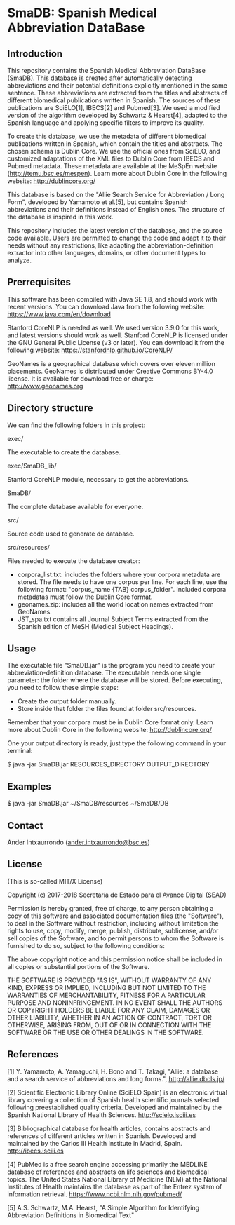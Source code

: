 # SmaDB: Spanish Medical Abbreviation DataBase

## Introduction

This repository contains the Spanish Medical Abbreviation DataBase (SmaDB). This database is created after automatically detecting abbreviations and their potential definitions explicitly mentioned in the same sentence. These abbreviations are extracted from the titles and abstracts of different biomedical publications written in Spanish. The sources of these publications are SciELO[1], IBECS[2] and Pubmed[3]. We used a modified version of the algorithm developed by Schwartz & Hearst[4], adapted to the Spanish language and applying specific filters to improve its quality. 

To create this database, we use the metadata of different biomedical publications written in Spanish, which contain the titles and abstracts. The chosen schema is Dublin Core. We use the official ones from SciELO, and customized adaptations of the XML files to Dublin Core from IBECS and Pubmed metadata. These metadata are available at the MeSpEn website (http://temu.bsc.es/mespen). Learn more about Dublin Core in the following website: http://dublincore.org/

This database is based on the "Allie Search Service for Abbreviation / Long Form", developed by Yamamoto et al.[5], but contains Spanish abbreviations and their definitions instead of English ones. The structure of the database is inspired in this work.

This repository includes the latest version of the database, and the source code available. Users are permitted to change the code and adapt it to their needs without any restrictions, like adapting the abbreviation-definition extractor into other languages, domains, or other document types to analyze.

## Prerrequisites

This software has been compiled with Java SE 1.8, and should work with recent versions. You can download Java from the following website: https://www.java.com/en/download

Stanford CoreNLP is needed as well. We used version 3.9.0 for this work, and latest versions should work as well. Stanford CoreNLP is licensed under the GNU General Public License (v3 or later). You can download it from the following website: https://stanfordnlp.github.io/CoreNLP/

GeoNames is a geographical database which covers over eleven million placements. GeoNames is distributed under Creative Commons BY-4.0 license. It is available for download free or charge: http://www.geonames.org

## Directory structure

We can find the following folders in this project:

exec/

The executable to create the database.

exec/SmaDB_lib/

Stanford CoreNLP module, necessary to get the abbreviations.

SmaDB/

The complete database available for everyone.

src/

Source code used to generate de database.

src/resources/

Files needed to execute the database creator:
- corpora_list.txt: includes the folders where your corpora metadata are stored. The file needs to have one corpus per line. For each line, use the following format: "corpus_name {TAB} corpus_folder". Included corpora metadatas must follow the Dublin Core format.
- geonames.zip: includes all the world location names extracted from GeoNames.
- JST_spa.txt contains all Journal Subject Terms extracted from the Spanish edition of MeSH (Medical Subject Headings). 

## Usage

The executable file "SmaDB.jar" is the program you need to create your abbreviation-definition database. The executable needs one single parameter: the folder where the database will be stored. Before executing, you need to follow these simple steps:
- Create the output folder manually.
- Store inside that folder the files found at folder src/resources.

Remember that your corpora must be in Dublin Core format only. Learn more about Dublin Core in the following website: http://dublincore.org/

One your output directory is ready, just type the following command in your terminal:

$ java -jar SmaDB.jar RESOURCES_DIRECTORY OUTPUT_DIRECTORY

## Examples

$ java -jar SmaDB.jar ~/SmaDB/resources ~/SmaDB/DB

## Contact

Ander Intxaurrondo (ander.intxaurrondo@bsc.es)

## License

(This is so-called MIT/X License)

Copyright (c) 2017-2018 Secretaría de Estado para el Avance Digital (SEAD)

Permission is hereby granted, free of charge, to any person obtaining a copy of this software and associated documentation files (the "Software"), to deal in the Software without restriction, including without limitation the rights to use, copy, modify, merge, publish, distribute, sublicense, and/or sell copies of the Software, and to permit persons to whom the Software is furnished to do so, subject to the following conditions:

The above copyright notice and this permission notice shall be included in all copies or substantial portions of the Software.

THE SOFTWARE IS PROVIDED "AS IS", WITHOUT WARRANTY OF ANY KIND, EXPRESS OR IMPLIED, INCLUDING BUT NOT LIMITED TO THE WARRANTIES OF MERCHANTABILITY, FITNESS FOR A PARTICULAR PURPOSE AND NONINFRINGEMENT. IN NO EVENT SHALL THE AUTHORS OR COPYRIGHT HOLDERS BE LIABLE FOR ANY CLAIM, DAMAGES OR OTHER LIABILITY, WHETHER IN AN ACTION OF CONTRACT, TORT OR OTHERWISE, ARISING FROM, OUT OF OR IN CONNECTION WITH THE SOFTWARE OR THE USE OR OTHER DEALINGS IN THE SOFTWARE.

## References

[1] Y. Yamamoto, A. Yamaguchi, H. Bono and T. Takagi, "Allie: a database and a search service of abbreviations and long forms.", http://allie.dbcls.jp/

[2] Scientific Electronic Library Online (SciELO Spain) is an electronic virtual library covering a collection of Spanish health scientific journals selected following preestablished quality criteria. Developed and maintained by the Spanish National Library of Health Sciences.  http://scielo.isciii.es

[3] Bibliographical database for health articles, contains abstracts and references of different articles written in Spanish. Developed and maintained by the Carlos III Health Institute in Madrid, Spain. http://ibecs.isciii.es

[4] PubMed is a free search engine accessing primarily the MEDLINE database of references and abstracts on life sciences and biomedical topics. The United States National Library of Medicine (NLM) at the National Institutes of Health maintains the database as part of the Entrez system of information retrieval. https://www.ncbi.nlm.nih.gov/pubmed/

[5] A.S. Schwartz, M.A. Hearst, "A Simple Algorithm for Identifying Abbreviation Definitions in Biomedical Text"
